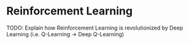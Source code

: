 # Reinforcement Learning

TODO: Explain how Reinforcement Learning is revolutionized by Deep Learning (i.e. Q-Learning -> Deep Q-Learning)